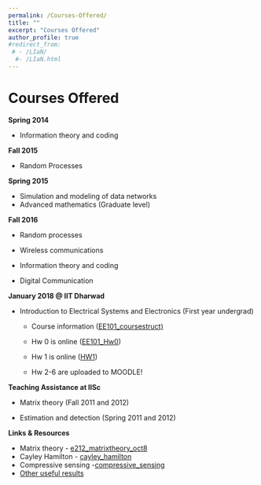 ```yaml
---
permalink: /Courses-Offered/
title: ""
excerpt: "Courses Offered"
author_profile: true
#redirect_from: 
 # - /LIaN/
  #- /LIaN.html
---
```


# Courses Offered




**Spring 2014**

- Information theory and coding

**Fall 2015**

- Random Processes

**Spring 2015**

- Simulation and modeling of data networks 
- Advanced mathematics (Graduate level)

**Fall 2016**

- Random processes

- Wireless communications 

- Information theory and coding 

- Digital Communication

  

**January 2018 @ IIT Dharwad**

  - Introduction to Electrical Systems and Electronics (First year undergrad)
    
    - Course information ([EE101_coursestruct)](https://bharathbettagerenagaraja.files.wordpress.com/2018/01/ee101_coursestruct.pdf)
    
    - Hw 0 is online ([EE101_Hw0](https://bharathbettagerenagaraja.files.wordpress.com/2018/01/ee101_hw01.pdf))
    
    - Hw 1 is online ([HW1](https://bharathbettagerenagaraja.files.wordpress.com/2018/02/hw1.pdf))
    
    - Hw 2-6 are uploaded to MOODLE!
    

**Teaching Assistance at IISc**

- Matrix theory (Fall 2011 and 2012)

- Estimation and detection (Spring 2011 and 2012)     

  

**Links & Resources**

- Matrix theory - [e212_matrixtheory_oct8]()
- Cayley Hamilton  - [cayley_hamilton](https://bharathbettagerenagaraja.files.wordpress.com/2016/07/cayley_hamilton.pdf)
- Compressive sensing -[compressive_sensing](https://bharathbettagerenagaraja.files.wordpress.com/2016/07/compressive_sensing.pdf)
- [Other useful results]() 
